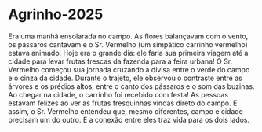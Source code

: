 # Agrinho-2025
Era uma manhã ensolarada no campo. As flores balançavam com o vento, os pássaros cantavam e o Sr. Vermelho (um simpático carrinho vermelho) estava animado. Hoje era o grande dia: ele faria sua primeira viagem até a cidade para levar frutas frescas da fazenda para a feira urbana!
O Sr. Vermelho começou sua jornada cruzando a divisa entre o verde do campo e o cinza da cidade. Durante o trajeto, ele observou o contraste entre as árvores e os prédios altos, entre o canto dos pássaros e o som das buzinas.
Ao chegar na cidade, o carrinho foi recebido com festa! As pessoas estavam felizes ao ver as frutas fresquinhas vindas direto do campo.
E assim, o Sr. Vermelho entendeu que, mesmo diferentes, campo e cidade precisam um do outro. E a conexão entre eles traz vida para os dois lados.
